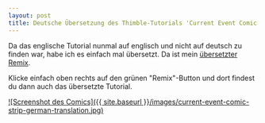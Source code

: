 ```yaml
---
layout: post
title: Deutsche Übersetzung des Thimble-Tutorials 'Current Event Comic Strip'
---
```


Da das englische Tutorial nunmal auf englisch und nicht auf deutsch zu finden war, habe ich es einfach mal übersetzt.
Da ist mein [übersetzter Remix](https://d157rqmxrxj6ey.cloudfront.net/raffaelj/26165/).

Klicke einfach oben rechts auf den grünen "Remix"-Button und dort findest du dann auch das übersetzte Tutorial.

[ ![Screenshot des Comics]({{ site.baseurl }}/images/current-event-comic-strip-german-translation.jpg) ](https://d157rqmxrxj6ey.cloudfront.net/raffaelj/26165/)